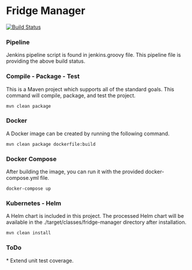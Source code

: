 <h1>Fridge Manager</h1>

[![Build Status](https://jenkins.nathanrahm.com/buildStatus/icon?job=fridge-manager)](https://jenkins.nathanrahm.com/job/fridge-manager/)

<h3>Pipeline</h3>
Jenkins pipeline script is found in jenkins.groovy file. This pipeline file is providing the above build status.

<h3>Compile - Package - Test</h3>
This is a Maven project which supports all of the standard goals. This command will compile, package, and test the project.

```
mvn clean package
```

<h3>Docker</h3>
A Docker image can be created by running the following command.

```
mvn clean package dockerfile:build
```

<h3>Docker Compose</h3>
After building the image, you can run it with the provided docker-compose.yml file.

```
docker-compose up
```

<h3>Kubernetes - Helm</h3>
A Helm chart is included in this project. The processed Helm chart will be available in the ./target/classes/fridge-manager directory after installation.

```
mvn clean install
```

<h3>ToDo</h3>
 * Extend unit test coverage.
